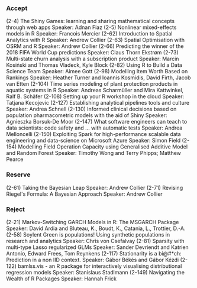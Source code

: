 ### Accept
(2-4) The Shiny Games: learning and sharing mathematical concepts through web apps
Speaker: Adnan Fiaz
(2-5) Nonlinear mixed-effects models in R
Speaker: Francois Mercier
(2-62) Introduction to Spatial Analytics with R
Speaker: Andrew Collier
(2-63) Spatial Optimisation with OSRM and R
Speaker: Andrew Collier
(2-66) Predicting the winner of the 2018 FIFA World Cup predictions
Speaker: Claus Thorn Ekstrøm
(2-73) Multi-state churn analysis with a subscription product
Speaker: Marcin Kosiński and Thomas Vladeck, Kyle Block
(2-82) Using R to Build a Data Science Team
Speaker: Aimee Gott
(2-98) Modelling Item Worth Based on Rankings
Speaker: Heather Turner and Ioannis Kosmidis, David Firth, Jacob van Etten
(2-104) Time series modeling of plant protection products in aquatic systems in R
Speaker: Andreas Scharmüller and Mira Kattwinkel, Ralf B. Schäfer
(2-108) Setting up your R workshop in the cloud
Speaker: Tatjana Kecojevic
(2-127) Establishing analytical pipelines tools and culture
Speaker: Andrea Schnell
(2-130) Informed clinical decisions based on population pharmacometric models with the aid of Shiny
Speaker: Agnieszka Borsuk-De Moor
(2-147) What software engineers can teach to data scientists: code safety and … with automatic tests
Speaker: Andrea Melloncelli
(2-150) Exploiting Spark for high-performance scalable data engineering and data-science on Microsoft Azure
Speaker: Simon Field
(2-154) Modelling Field Operation Capacity using Generalised Additive Model and Random Forest
Speaker: Timothy Wong and Terry Phipps; Matthew Pearce


### Reserve
(2-61) Taking the Bayesian Leap
Speaker: Andrew Collier
(2-71) Revising Riegel's Formula: A Bayesian Approach
Speaker: Andrew Collier



### Reject
(2-21) Markov-Switching GARCH Models in R: The MSGARCH Package
Speaker: David Ardia and Bluteau, K., Boudt, K., Catania, L., Trottier, D.-A.
(2-58) Soylent Green is populations! Using synthetic populations in research and analytics
Speaker: Chris von Csefalvay
(2-81) Sparsity with multi-type Lasso regularized GLMs
Speaker: Sander Devriendt and Katrien Antonio, Edward Frees, Tom Reynkens
(2-117) Stationarity is a bi@#*ch: Prediction in a non IID context.
Speaker: Gábor Békés and Gábor Kézdi
(2-122) bamlss.vis - an R package for interactively visualising distributional regression models
Speaker: Stanislaus Stadlmann
(2-149) Navigating the Wealth of R Packages
Speaker: Hannah Frick
